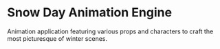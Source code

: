 # Snow Day Animation Engine
 Animation application featuring various props and characters to craft the most picturesque of winter scenes.
